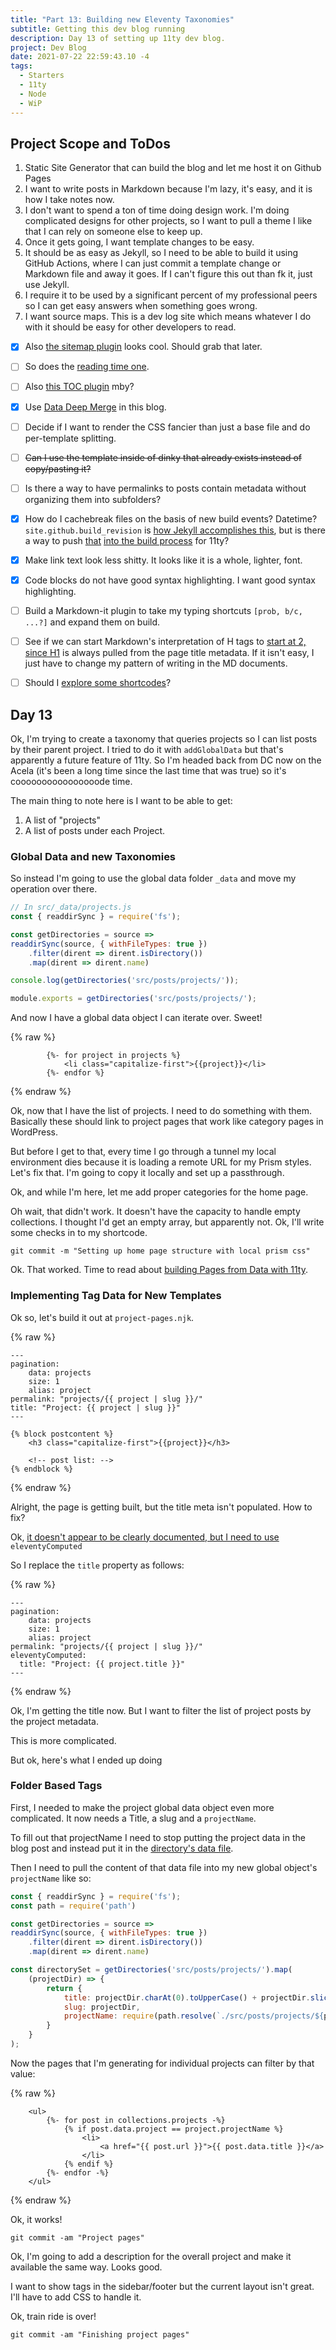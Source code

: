 ```yaml
---
title: "Part 13: Building new Eleventy Taxonomies"
subtitle: Getting this dev blog running
description: Day 13 of setting up 11ty dev blog.
project: Dev Blog
date: 2021-07-22 22:59:43.10 -4
tags:
  - Starters
  - 11ty
  - Node
  - WiP
---
```


## Project Scope and ToDos


1. Static Site Generator that can build the blog and let me host it on Github Pages
2. I want to write posts in Markdown because I'm lazy, it's easy, and it is how I take notes now.
3. I don't want to spend a ton of time doing design work. I'm doing complicated designs for other projects, so I want to pull a theme I like that I can rely on someone else to keep up.
4. Once it gets going, I want template changes to be easy.
5. It should be as easy as Jekyll, so I need to be able to build it using GitHub Actions, where I can just commit a template change or Markdown file and away it goes. If I can't figure this out than fk it, just use Jekyll.
6. I require it to be used by a significant percent of my professional peers so I can get easy answers when something goes wrong.
7. I want source maps. This is a dev log site which means whatever I do with it should be easy for other developers to read.

- [x] Also [the sitemap plugin](https://www.npmjs.com/package/@quasibit/eleventy-plugin-sitemap) looks cool. Should grab that later.

- [ ] So does the [reading time one](https://www.npmjs.com/package/eleventy-plugin-reading-time).

- [ ] Also [this TOC plugin](https://github.com/jdsteinbach/eleventy-plugin-toc/) mby?

- [x] Use [Data Deep Merge](https://www.11ty.dev/docs/data-deep-merge/) in this blog.

- [ ] Decide if I want to render the CSS fancier than just a base file and do per-template splitting.

<s>

- [ ] Can I use the template inside of dinky that already exists instead of copy/pasting it?

</s>

- [ ] Is there a way to have permalinks to posts contain metadata without organizing them into subfolders?

- [x] How do I cachebreak files on the basis of new build events? Datetime? `site.github.build_revision` is [how Jekyll accomplishes this](https://github.com/jekyll/github-metadata/blob/master/docs/site.github.md), but is there a way to push [that](https://docs.github.com/en/actions/reference/context-and-expression-syntax-for-github-actions#github-context) [into the build process](https://stackoverflow.com/questions/54310050/how-to-version-build-artifacts-using-github-actions) for 11ty?

- [x] Make link text look less shitty. It looks like it is a whole, lighter, font.

- [x] Code blocks do not have good syntax highlighting. I want good syntax highlighting.

- [ ] Build a Markdown-it plugin to take my typing shortcuts `[prob, b/c, ...?]` and expand them on build.

- [ ] See if we can start Markdown's interpretation of H tags to [start at 2, since H1](https://developer.mozilla.org/en-US/docs/Web/HTML/Element/Heading_Elements#multiple_h1) is always pulled from the page title metadata. If it isn't easy, I just have to change my pattern of writing in the MD documents.

- [ ] Should I [explore some shortcodes](https://www.madebymike.com.au/writing/11ty-filters-data-shortcodes/)?

## Day 13

Ok, I'm trying to create a taxonomy that queries projects so I can list posts by their parent project. I tried to do it with `addGlobalData` but that's apparently a future feature of 11ty. So I'm headed back from DC now on the Acela (it's been a long time since the last time that was true) so it's coooooooooooooooode time.

The main thing to note here is I want to be able to get:

1. A list of "projects"
2. A list of posts under each Project.

### Global Data and new Taxonomies

So instead I'm going to use the global data folder `_data` and move my operation over there.

```javascript
// In src/_data/projects.js
const { readdirSync } = require('fs');

const getDirectories = source =>
readdirSync(source, { withFileTypes: true })
	.filter(dirent => dirent.isDirectory())
	.map(dirent => dirent.name)

console.log(getDirectories('src/posts/projects/'));

module.exports = getDirectories('src/posts/projects/');
```

And now I have a global data object I can iterate over. Sweet!

{% raw %}
```liquid
		{%- for project in projects %}
			<li class="capitalize-first">{{project}}</li>
		{%- endfor %}
```
{% endraw %}

Ok, now that I have the list of projects. I need to do something with them. Basically these should link to project pages that work like category pages in WordPress.

But before I get to that, every time I go through a tunnel my local environment dies because it is loading a remote URL for my Prism styles. Let's fix that. I'm going to copy it locally and set up a passthrough.

Ok, and while I'm here, let me add proper categories for the home page.

Oh wait, that didn't work. It doesn't have the capacity to handle empty collections. I thought I'd get an empty array, but apparently not. Ok, I'll write some checks in to my shortcode.

`git commit -m "Setting up home page structure with local prism css"`

Ok. That worked. Time to read about [building Pages from Data with 11ty](https://www.11ty.dev/docs/pages-from-data/).

### Implementing Tag Data for New Templates

Ok so, let's build it out at `project-pages.njk`.

{% raw %}
```liquid
---
pagination:
    data: projects
    size: 1
    alias: project
permalink: "projects/{{ project | slug }}/"
title: "Project: {{ project | slug }}"
---

{% block postcontent %}
	<h3 class="capitalize-first">{{project}}</h3>

	<!-- post list: -->
{% endblock %}
```
{% endraw %}

Alright, the page is getting built, but the title meta isn't populated. How to fix?

Ok, [it doesn't appear to be clearly documented, but I need to use](https://github.com/11ty/eleventy/issues/1061#issuecomment-606217361) `eleventyComputed`

So I replace the `title` property as follows:

{% raw %}
```liquid
---
pagination:
    data: projects
    size: 1
    alias: project
permalink: "projects/{{ project | slug }}/"
eleventyComputed:
  title: "Project: {{ project.title }}"
---
```
{% endraw %}

Ok, I'm getting the title now. But I want to filter the list of project posts by the project metadata.

This is more complicated.

But ok, here's what I ended up doing

### Folder Based Tags

First, I needed to make the project global data object even more complicated. It now needs a Title, a slug and a `projectName`.

To fill out that projectName I need to stop putting the project data in the blog post and instead put it in the
[directory's data file](https://www.11ty.dev/docs/data-template-dir/).

Then I need to pull the content of that data file into my new global object's `projectName` like so:

```javascript
const { readdirSync } = require('fs');
const path = require('path')

const getDirectories = source =>
readdirSync(source, { withFileTypes: true })
	.filter(dirent => dirent.isDirectory())
	.map(dirent => dirent.name)

const directorySet = getDirectories('src/posts/projects/').map(
	(projectDir) => {
		return {
			title: projectDir.charAt(0).toUpperCase() + projectDir.slice(1),
			slug: projectDir,
			projectName: require(path.resolve(`./src/posts/projects/${projectDir}/${projectDir}.json`)).project
		}
	}
);
```

Now the pages that I'm generating for individual projects can filter by that value:

{% raw %}
```liquid
	<ul>
		{%- for post in collections.projects -%}
			{% if post.data.project == project.projectName %}
				<li>
					<a href="{{ post.url }}">{{ post.data.title }}</a>
				</li>
			{% endif %}
		{%- endfor -%}
	</ul>
```
{% endraw %}

Ok, it works!

`git commit -am "Project pages"`

Ok, I'm going to add a description for the overall project and make it available the same way. Looks good.

I want to show tags in the sidebar/footer but the current layout isn't great. I'll have to add CSS to handle it.

Ok, train ride is over!

`git commit -am "Finishing project pages"`
